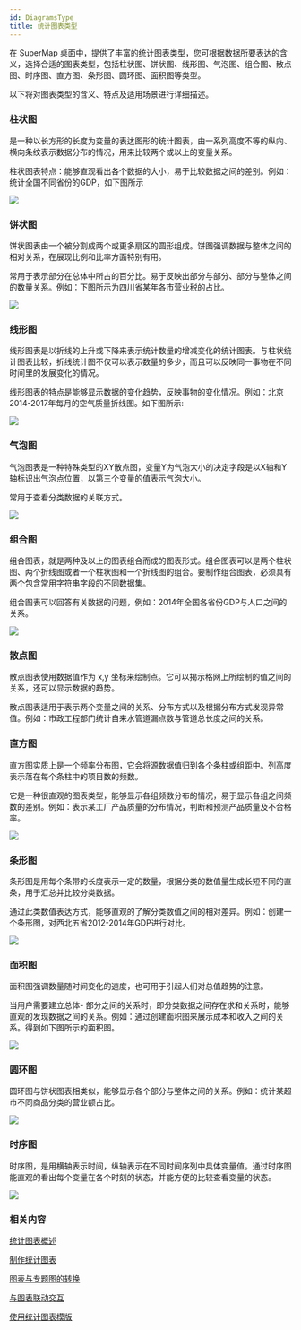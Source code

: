 ```yaml
---
id: DiagramsType
title: 统计图表类型
---
```

在 SuperMap 桌面中，提供了丰富的统计图表类型，您可根据数据所要表达的含义，选择合适的图表类型，包括柱状图、饼状图、线形图、气泡图、组合图、散点图、时序图、直方图、条形图、圆环图、面积图等类型。

以下将对图表类型的含义、特点及适用场景进行详细描述。

### 柱状图

是一种以长方形的长度为变量的表达图形的统计图表，由一系列高度不等的纵向、横向条纹表示数据分布的情况，用来比较两个或以上的变量关系。

柱状图表特点：能够直观看出各个数据的大小，易于比较数据之间的差别。例如：统计全国不同省份的GDP，如下图所示

![](img/Column.png)  

  
### 饼状图

饼状图表由一个被分割成两个或更多扇区的圆形组成。饼图强调数据与整体之间的相对关系，在展现比例和比率方面特别有用。

常用于表示部分在总体中所占的百分比。易于反映出部分与部分、部分与整体之间的数量关系。例如：下图所示为四川省某年各市营业税的占比。

![](img/PieDiagrame.png)  

  
### 线形图

线形图表是以折线的上升或下降来表示统计数量的增减变化的统计图表。与柱状统计图表比较，折线统计图不仅可以表示数量的多少，而且可以反映同一事物在不同时间里的发展变化的情况。

线形图表的特点是能够显示数据的变化趋势，反映事物的变化情况。例如：北京2014-2017年每月的空气质量折线图。如下图所示:

![](img/DiagramResult.png)  

  
### 气泡图

气泡图表是一种特殊类型的XY散点图，变量Y为气泡大小的决定字段是以X轴和Y轴标识出气泡点位置，以第三个变量的值表示气泡大小。

常用于查看分类数据的关联方式。

![](img/BubbleChart.png)  
 
  
### 组合图

组合图表，就是两种及以上的图表组合而成的图表形式。组合图表可以是两个柱状图、两个折线图或者一个柱状图和一个折线图的组合。要制作组合图表，必须具有两个包含常用字符串字段的不同数据集。

组合图表可以回答有关数据的问题，例如：2014年全国各省份GDP与人口之间的关系。

![](img/Compose.png)  

  
### 散点图

散点图表使用数据值作为 x,y 坐标来绘制点。它可以揭示格网上所绘制的值之间的关系，还可以显示数据的趋势。

散点图表适用于表示两个变量之间的关系、分布方式以及根据分布方式发现异常值。例如：市政工程部门统计自来水管道漏点数与管道总长度之间的关系。

### 直方图

直方图实质上是一个频率分布图，它会将源数据值归到各个条柱或组距中。列高度表示落在每个条柱中的项目数的频数。

它是一种很直观的图表类型，能够显示各组频数分布的情况，易于显示各组之间频数的差别。例如：表示某工厂产品质量的分布情况，判断和预测产品质量及不合格率。

![](img/Histogram.png)  

  
### 条形图

条形图是用每个条带的长度表示一定的数量，根据分类的数值量生成长短不同的直条，用于汇总并比较分类数据。

通过此类数值表达方式，能够直观的了解分类数值之间的相对差异。例如：创建一个条形图，对西北五省2012-2014年GDP进行对比。

![](img/BarDiagram.png)  

  
### 面积图

面积图强调数量随时间变化的速度，也可用于引起人们对总值趋势的注意。

当用户需要建立总体-
部分之间的关系时，即分类数据之间存在求和关系时，能够直观的发现数据之间的关系。例如：通过创建面积图来展示成本和收入之间的关系。得到如下图所示的面积图。

![](img/AreaDiagram.png)  

  
### 圆环图

圆环图与饼状图表相类似，能够显示各个部分与整体之间的关系。例如：统计某超市不同商品分类的营业额占比。

![](img/Doughnut.png)  

### 时序图

时序图，是用横轴表示时间，纵轴表示在不同时间序列中具体变量值。通过时序图能直观的看出每个变量在各个时刻的状态，并能方便的比较查看变量的状态。

![](img/TimeSeries.png)  

  
### 相关内容

[统计图表概述](Diagrams1)

[制作统计图表](CreateDiagram)

[图表与专题图的转换](ConvertThemticMap)

[与图表联动交互](ConvertThemticMap)

[使用统计图表模版](DiagramTemplate)

